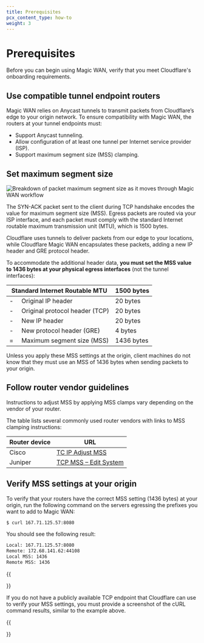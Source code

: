 ```yaml
---
title: Prerequisites
pcx_content_type: how-to
weight: 3
---
```


# Prerequisites

Before you can begin using Magic WAN, verify that you meet Cloudflare's onboarding requirements.

## Use compatible tunnel endpoint routers

Magic WAN relies on Anycast tunnels to transmit packets from Cloudflare’s edge to your origin network. To ensure compatibility with Magic WAN, the routers at your tunnel endpoints must:

- Support Anycast tunneling.
- Allow configuration of at least one tunnel per Internet service provider (ISP).
- Support maximum segment size (MSS) clamping.

## Set maximum segment size

![Breakdown of packet maximum segment size as it moves through Magic WAN workflow](/magic-wan/static/mss-values-and-packet.png)

The SYN-ACK packet sent to the client during TCP handshake encodes the value for maximum segment size (MSS). Egress packets are routed via your ISP interface, and each packet must comply with the standard Internet routable maximum transmission unit (MTU), which is 1500 bytes.

Cloudflare uses tunnels to deliver packets from our edge to your locations, while Cloudflare Magic WAN encapsulates these packets, adding a new IP header and GRE protocol header.

To accommodate the additional header data, **you must set the MSS value to 1436 bytes at your physical egress interfaces** (not the tunnel interfaces):

| Standard Internet Routable MTU                      | 1500 bytes |
| --------------------------------------------------- | ---------- |
| - &nbsp;&nbsp;&nbsp; Original IP header             | 20 bytes   |
| - &nbsp;&nbsp;&nbsp; Original protocol header (TCP) | 20 bytes   |
| - &nbsp;&nbsp;&nbsp; New IP header                  | 20 bytes   |
| - &nbsp;&nbsp;&nbsp; New protocol header (GRE)      | 4 bytes    |
| = &nbsp;&nbsp;&nbsp; Maximum segment size (MSS)     | 1436 bytes |

Unless you apply these MSS settings at the origin, client machines do not know that they must use an MSS of 1436 bytes when sending packets to your origin.

## Follow router vendor guidelines

Instructions to adjust MSS by applying MSS clamps vary depending on the vendor of your router.

The table lists several commonly used router vendors with links to MSS clamping instructions:

| Router device | URL                                                                                                                                                                                   |
| ------------- | ------------------------------------------------------------------------------------------------------------------------------------------------------------------------------------- |
| Cisco         | [TC IP Adjust MSS](https://www.cisco.com/en/US/docs/ios-xml/ios/ipapp/command/ip_tcp_adjust-mss_through_ip_wccp_web-cache_accelerated.html#GUID-68044D35-A53E-42C1-A7AB-9236333DA8C4) |
| Juniper       | [TCP MSS – Edit System](https://www.juniper.net/documentation/en_US/junos/topics/reference/configuration-statement/tcp-mss-edit-system.html)                                          |

## Verify MSS settings at your origin

To verify that your routers have the correct MSS setting (1436 bytes) at your origin, run the following command on the servers egressing the prefixes you want to add to Magic WAN:

```sh
$ curl 167.71.125.57:8080
```

You should see the following result:

```txt
Local: 167.71.125.57:8080
Remote: 172.68.141.62:44108
Local MSS: 1436
Remote MSS: 1436
```

{{<Aside type="warning" header="Important">}}

If you do not have a publicly available TCP endpoint that Cloudflare can use to verify your MSS settings, you must provide a screenshot of the cURL command results, similar to the example above.

{{</Aside>}}
